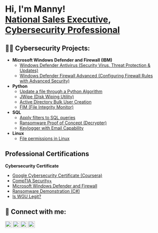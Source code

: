 <h1>Hi, I'm Manny! <br/><a href="https://github.com/Druidia40">National Sales Executive</a>, <a href="https://www.linkedin.com/in/emanuel-concepcion-a4948a90/">Cybersecurity Professional</a> </h1>

<h2>👨‍💻 Cybersecurity Projects:</h2>

- <b> Microsoft Windows Defender and Firewall (IBM) </b>
  - [Windows Defender Antivirus (Security Virus, Threat Protection & Updates)](https://github.com/Druidia40/MicrosoftWindowsDefenderLab)
  - [Windows Defender Firewall Advanced (Configuring Firewall Rules with Advanced Security)](https://github.com/Druidia40/Windows_Defender_Firewall/blob/main/README.md)
- <b>Python</b>
  - [Update a file through a Python Algorithm](https://github.com/Druidia40/Python)
  - [JWipe (Disk Wiping Utility)](https://github.com/joshmadakor1/Jwipe.PowerShell)
  - [Active Directory Bulk User Creation](https://github.com/joshmadakor1/AD_PS)
  - [FIM (File Integrity Monitor)](https://github.com/joshmadakor1/PowerShell-Integrity-FIM)
- <b>SQL</b>
  - [Apply filters to SQL queries](https://github.com/Druidia40/SQL)
  - [Ransomware Proof of Concept (Decrypter)](https://github.com/joshmadakor1/DecrypterPOC)
  - [Keylogger with Email Capability](https://github.com/joshmadakor1/Key-Logger-With-Email)
- <b>Linux</b>
  - [File permissions in Linux](https://github.com/Druidia40/Linux)

<h2> Professional Certifications</h2>

<b> Cybersecurity Certificate </b>
- [Google Cybersecurity Certificate (Coursera)](https://coursera.org/verify/professional-cert/TJ9Z67C52KXP)
- [CompTIA Security+](https://www.credly.com/badges/20624ad9-4407-456b-bb12-18110caf5c95)
- [Microsoft Windows Defender and Firewall](https://www.coursera.org/account/accomplishments/certificate/K9K4FLYMHSBV)
- [Ransomware Demonstration (C#)](https://www.youtube.com/watch?v=OfvdQeh79s0)
- [Is WGU Legit?](https://www.youtube.com/watch?v=E2MwRWxDBkA)

<h2> 🤳 Connect with me:</h2>

[<img align="left" alt="JoshMadakor | YouTube" width="22px" src="https://cdn.jsdelivr.net/npm/simple-icons@v3/icons/youtube.svg" />][youtube]
[<img align="left" alt="JoshMadakor | Twitter" width="22px" src="https://cdn.jsdelivr.net/npm/simple-icons@v3/icons/twitter.svg" />][twitter]
[<img align="left" alt="JoshMadakor | LinkedIn" width="22px" src="https://cdn.jsdelivr.net/npm/simple-icons@v3/icons/linkedin.svg" />][linkedin]
[<img align="left" alt="JoshMadakor | Instagram" width="22px" src="https://cdn.jsdelivr.net/npm/simple-icons@v3/icons/instagram.svg" />][instagram]

[twitter]: https://twitter.com/joshmadakor
[youtube]: https://www.youtube.com/c/joshmadakor
[instagram]: https://www.instagram.com/joshmadakor/
[linkedin]: "https://www.linkedin.com/in/emanuel-concepcion-a4948a90/"

<!--
**joshmadakor1/joshmadakor1** is a ✨ _special_ ✨ repository because its `README.md` (this file) appears on your GitHub profile.

Here are some ideas to get you started:

- 🔭 I’m currently working on ...
- 🌱 I’m currently learning ...
- 👯 I’m looking to collaborate on ...
- 🤔 I’m looking for help with ...
- 💬 Ask me about ...
- 📫 How to reach me: ...
- 😄 Pronouns: ...
- ⚡ Fun fact: ...
-->
